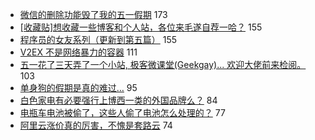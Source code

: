- [微信的删除功能毁了我的五一假期](https://www.v2ex.com/t/560976) 173
- [[收藏贴]想收藏一些博客和个人站，各位来毛遂自荐一哈？](https://www.v2ex.com/t/561041) 155
- [程序员的女友系列（更新到第五篇）](https://www.v2ex.com/t/561051) 155
- [V2EX 不是网络暴力的容器](https://www.v2ex.com/t/561180) 111
- [五一花了三天弄了一个小站, 极客微课堂(Geekgay)... 欢迎大佬前来检阅。](https://www.v2ex.com/t/560973) 103
- [单身狗的假期是真的难过…](https://www.v2ex.com/t/561054) 95
- [白色家电有必要强行上博西一类的外国品牌么？](https://www.v2ex.com/t/561057) 84
- [电瓶车电池被偷了，这些人偷了电池怎么处理的？](https://www.v2ex.com/t/561028) 77
- [阿里云涨价真的厉害，不愧是套路云](https://www.v2ex.com/t/561016) 74
